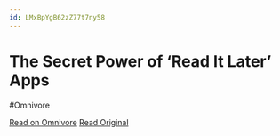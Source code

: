 ```yaml
---
id: LMxBpYgB62zZ77t7ny58
---
```


# The Secret Power of ‘Read It Later’ Apps
#Omnivore

[Read on Omnivore](https://omnivore.app/me/the-secret-power-of-read-it-later-apps-188a5419efb)
[Read Original](https://fortelabs.co/blog/the-secret-power-of-read-it-later-apps)

